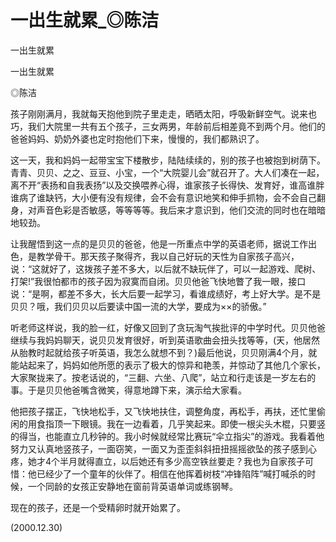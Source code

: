 # 一出生就累_◎陈洁

一出生就累

一出生就累

◎陈洁

孩子刚刚满月，我就每天抱他到院子里走走，晒晒太阳，呼吸新鲜空气。说来也巧，我们大院里一共有五个孩子，三女两男，年龄前后相差竟不到两个月。他们的爸爸妈妈、奶奶外婆也定时抱他们下来，慢慢的，我们都熟识了。

这一天，我和妈妈一起带宝宝下楼散步，陆陆续续的，别的孩子也被抱到树荫下。青青、贝贝、之之、豆豆、小宝，一个“大院婴儿会”就召开了。大人们凑在一起，离不开“表扬和自我表扬”以及交换喂养心得，谁家孩子长得快、发育好，谁高谁胖谁病了谁缺钙，大小便有没有规律，会不会有意识地笑和伸手抓物，会不会自己翻身，对声音色彩是否敏感，等等等等。我后来才意识到，他们交流的同时也在暗暗地较劲。

让我醒悟到这一点的是贝贝的爸爸，他是一所重点中学的英语老师，据说工作出色，是教学骨干。那天孩子聚得齐，我以自己好玩的天性为自家孩子高兴，说：“这就好了，这拨孩子差不多大，以后就不缺玩伴了，可以一起游戏、爬树、打架!”我很怕都市的孩子因为寂寞而自闭。贝贝他爸飞快地瞥了我一眼，接口说：“是啊，都差不多大，长大后要一起学习，看谁成绩好，考上好大学。是不是贝贝？哦，我们贝贝以后要读中国一流的大学，要成为××的骄傲。”

听老师这样说，我的脸一红，好像又回到了贪玩淘气挨批评的中学时代。贝贝他爸继续与我妈妈聊天，说贝贝发育很好，听到英语歌曲会扭头找等等，(天，他居然从胎教时起就给孩子听英语，我怎么就想不到？)最后他说，贝贝刚满4个月，就能站起来了，妈妈如他所愿的表示了极大的惊异和艳羡，并惊动了其他几个家长，大家聚拢来了。按老话说的，“三翻、六坐、八爬”，站立和行走该是一岁左右的事。于是贝贝他爸嘴含微笑，得意地蹲下来，演示给大家看。

他把孩子摆正，飞快地松手，又飞快地扶住，调整角度，再松手，再扶，还忙里偷闲的用食指顶一下眼镜。我在一边看着，几乎笑起来。即使一根尖头木棍，只要竖的得当，也能直立几秒钟的。我小时候就经常比赛玩“伞立指尖”的游戏。我看着他努力又认真地竖孩子，一面窃笑，一面又为歪歪斜斜扭扭摇摇欲坠的孩子感到心疼，她才4个半月就得直立，以后她还有多少高空铁丝要走？我也为自家孩子可惜：他已经少了一个童年的伙伴了。相信在他挥着树枝“冲锋陷阵”喊打喊杀的时候，一个同龄的女孩正安静地在窗前背英语单词或练钢琴。

现在的孩子，还是一个受精卵时就开始累了。

(2000.12.30)